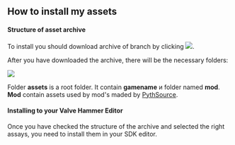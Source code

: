 ## How to install my assets

#### Structure of asset archive

To install you should download archive of branch by clicking ![](https://cdn.discordapp.com/attachments/619231812987650059/665625609883353098/unknown.png).

After you have downloaded the archive, there will be the necessary folders:

![](https://cdn.discordapp.com/attachments/619231812987650059/665626496857145354/unknown.png)

Folder **assets** is a root folder. It contain **gamename** и folder named **mod**. **Mod** contain assets used by mod's maded by [PythSource](https://github.com/pythsource).

#### Installing to your Valve Hammer Editor

Once you have checked the structure of the archive and selected the right assays, you need to install them in your SDK editor.

